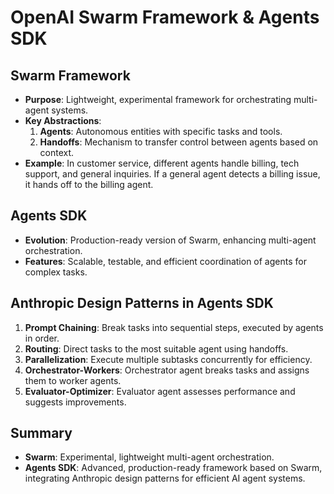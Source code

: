 # OpenAI Swarm Framework & Agents SDK

## **Swarm Framework**
- **Purpose**: Lightweight, experimental framework for orchestrating multi-agent systems.
- **Key Abstractions**:
  1. **Agents**: Autonomous entities with specific tasks and tools.
  2. **Handoffs**: Mechanism to transfer control between agents based on context.
- **Example**: In customer service, different agents handle billing, tech support, and general inquiries. If a general agent detects a billing issue, it hands off to the billing agent.

## **Agents SDK**
- **Evolution**: Production-ready version of Swarm, enhancing multi-agent orchestration.
- **Features**: Scalable, testable, and efficient coordination of agents for complex tasks.

## **Anthropic Design Patterns in Agents SDK**
1. **Prompt Chaining**: Break tasks into sequential steps, executed by agents in order.
2. **Routing**: Direct tasks to the most suitable agent using handoffs.
3. **Parallelization**: Execute multiple subtasks concurrently for efficiency.
4. **Orchestrator-Workers**: Orchestrator agent breaks tasks and assigns them to worker agents.
5. **Evaluator-Optimizer**: Evaluator agent assesses performance and suggests improvements.

## **Summary**
- **Swarm**: Experimental, lightweight multi-agent orchestration.
- **Agents SDK**: Advanced, production-ready framework based on Swarm, integrating Anthropic design patterns for efficient AI agent systems.
